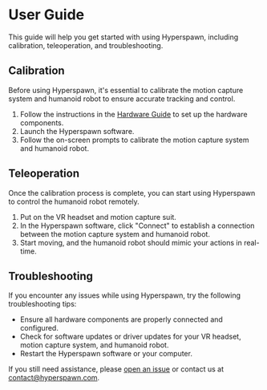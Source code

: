 # User Guide

This guide will help you get started with using Hyperspawn, including calibration, teleoperation, and troubleshooting.

## Calibration

Before using Hyperspawn, it's essential to calibrate the motion capture system and humanoid robot to ensure accurate tracking and control.

1. Follow the instructions in the [Hardware Guide](hardware_guide.md) to set up the hardware components.
2. Launch the Hyperspawn software.
3. Follow the on-screen prompts to calibrate the motion capture system and humanoid robot.

## Teleoperation

Once the calibration process is complete, you can start using Hyperspawn to control the humanoid robot remotely.

1. Put on the VR headset and motion capture suit.
2. In the Hyperspawn software, click "Connect" to establish a connection between the motion capture system and humanoid robot.
3. Start moving, and the humanoid robot should mimic your actions in real-time.

## Troubleshooting

If you encounter any issues while using Hyperspawn, try the following troubleshooting tips:

- Ensure all hardware components are properly connected and configured.
- Check for software updates or driver updates for your VR headset, motion capture system, and humanoid robot.
- Restart the Hyperspawn software or your computer.

If you still need assistance, please [open an issue](https://github.com/username/hyperspawn/issues/new) or contact us at contact@hyperspawn.com.
